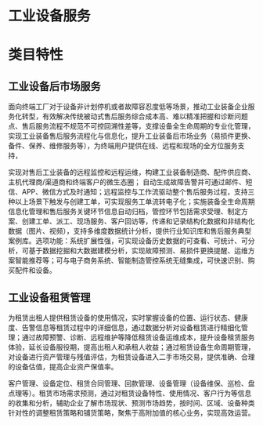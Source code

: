 # 工业设备服务

# 类目特性

## 工业设备后市场服务

面向终端工厂对于设备非计划停机或者故障容忍度低等场景，推动工业装备企业服务化转型，有效解决传统被动式售后服务综合成本高、难以精准把握和诊断问题点、售后服务流程不规范不可控回溯性差等，支撑设备全生命周期的专业化管理，实现工业装备售后服务流程化与信息化，提升工业装备后市场业务（易损件更换、备件、保养、维修服务等），为终端用户提供在线、远程和现场的全方位服务支持，

实现对售后工业装备的远程监控和远程运维，构建工业装备制造商、配件供应商、主机代理商/渠道商和终端客户的微生态圈； 自动生成故障告警并可通过邮件、短信、APP、微信方式及时通知；远程监控与工作流驱动整个售后服务过程，支持三种以上场景下触发与创建工单，可实现服务工单流转电子化；实施装备全生命周期信息化管理和售后服务关键环节信息自动归档，管控环节包括需求受理、制定方案、创建工单、派工、现场服务、客户回访等，传递和记录结构化数据和非结构化数据（图片、视频），支持多维度数据统计分析，提供行业知识库和售后服务典型案例库。选项功能：系统扩展性强，可实现设备历史数据的可查看、可统计、可分析，可基于数据挖掘和大数据建模分析，实现故障预测、易损件更换提醒、运维方案智能推荐等；可与电子商务系统、智能制造管控系统无缝集成，可快速识别、购买配件和设备。

## 工业设备租赁管理

为租赁出租人提供租赁设备的使用情况，实时掌握设备的位置、运行状态、健康度、告警信息等租赁过程中的详细信息，通过数据分析对设备租赁进行精细化管理；通过故障预警、诊断、远程维护等降低租赁设备运维成本，提升设备租赁服务体验，延长设备服役期，提高出租人和承租人收益；通过租赁设备生命周期管理，对设备进行资产管理与残值评估，为租赁设备进入二手市场交易，提供准确、合理的设备估值，提高企业资产保值率。

客户管理、设备定位、租赁合同管理、回款管理、设备管理（设备维保、巡检、盘点理等）。租赁市场需求预测，通过对租赁设备特性、使用情况、客户行为等信息的收集和分析，辅助企业了解市场现状、预测市场趋势，按时间、区域、设备种类针对性的调整租赁策略和铺货策略，聚焦于高附加值的核心业务，实现高效运营。
